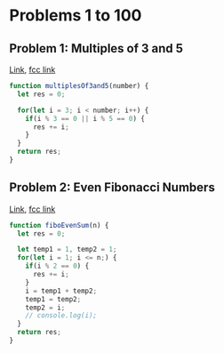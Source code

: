 # Problems 1 to 100

## Problem 1: Multiples of 3 and 5
[Link](https://projecteuler.net/problem=1), [fcc link](https://www.freecodecamp.org/learn/project-euler/project-euler-problems-1-to-100/problem-1-multiples-of-3-and-5)
```js
function multiplesOf3and5(number) {
  let res = 0;

  for(let i = 3; i < number; i++) {
    if(i % 3 == 0 || i % 5 == 0) {
      res += i;
    }
  }
  return res;
}
```

## Problem 2: Even Fibonacci Numbers
[Link](https://projecteuler.net/problem=2), [fcc link](https://www.freecodecamp.org/learn/project-euler/project-euler-problems-1-to-100/problem-2-even-fibonacci-numbers)
```js
function fiboEvenSum(n) {
  let res = 0;

  let temp1 = 1, temp2 = 1;
  for(let i = 1; i <= n;) {
    if(i % 2 == 0) {
      res += i;
    }
    i = temp1 + temp2;
    temp1 = temp2;
    temp2 = i;
    // console.log(i);
  }
  return res;
}
```
